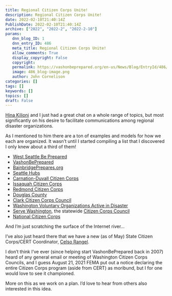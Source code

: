 ```yaml
---
title: Regional Citizen Corps Unite!
description: Regional Citizen Corps Unite!
date: 2022-02-10T21:40:14Z
PublishDate: 2022-02-10T21:40:14Z
archive: ["2022", "2022-2", "2022-2-10"]
params:
   dnn_blog_ID: 1
   dnn_entry_ID: 486
   meta_title: Regional Citizen Corps Unite!
   allow_comments: True
   display_copyright: False
   copyright: 
   permalink: https://vashonbeprepared.org/en-us/News/Blog/EntryId/486/Regional-Citizen-Corps-Unite
   image: 486_blog-image.png
   author: John Cornelison
categories: []
tags: []
keywords: []
topics: []
draft: False
---
```


<p><a href="mailto:HinaKilioni@rentonwa.gov">Hina Kilioni</a> and I just had a great chat on a whole range of topics, but most significantly on his desire to facilitate communications among regional disaster organizations.</p><p>As I mentioned to him there are a ton of examples and models for how we each are organized. It wasn’t until I started compiling a list that I discovered I only knew about a third of them!</p><ul><li><a href="http://westseattlebeprepared.org/" target="_blank">West Seattle Be Prepared</a></li><li><a href="http://VashonBePrepared.org" target="_blank">VashonBePrepared</a></li><li><a href="http://BainbridgePrepares.org" target="_blank">BainbridgePrepares.org</a></li><li><a href="http://seattleemergencyhubs.org/" target="_blank">Seattle Hubs</a></li><li><a href="http://www.cdccc.us/">Carnation-Duvall Citizen Corps</a></li><li><a href="http://issaquahcitizencorps.org/" target="_blank">Issaquah Citizen Corps</a></li><li><a href="https://www.redmondccc.org/" target="_blank">Redmond Citizen Corps</a></li><li><a href="https://www.douglascountywa.net/237/Citizen-Corps" target="_blank">Douglas County</a></li><li><a href="https://www.coehsem.com/citizen-corps/" target="_blank">Clark Citizen Corps Council</a></li><li><a href="https://www.wavoad.org/" target="_blank">Washington Voluntary Organizations Active in Disaster</a></li><li><a href="https://servewashington.wa.gov/" target="_blank">Serve Washington</a>, the statewide <a href="https://servewashington.wa.gov/programs/citizen-corps/get-involved-citizen-corps-programs" target="_blank">Citizen Corps Council</a></li><li><a href="https://www.ready.gov/citizen-corps" target="_blank">National Citizen Corps</a></li></ul><p>And I’m just scratching the surface of the Internet river…</p><p>I’ve also just heard there that we have a new (as of May) State Citizen Corps/CERT Coordinator, <a href="mailto:Celso.Rangel@ofm.wa.gov">Celso Rangel</a>.</p><p>I don’t think I’ve ever (since helping start VashonBePrepared back in 2007) heard of any general email or meeting of Washington Citizen Corps Councils, and I guess August 21, 2021 FEMA put out a notice declaring the entire Citizen Corps program (aside from CERT) as moribund, but I for one would love to see it championed.</p><p>More on this as we work on a plan. I’d love to hear from others also interested in this idea.</p>
